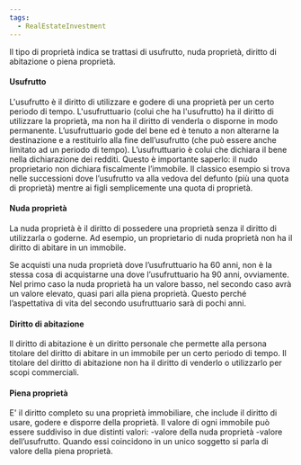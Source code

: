```yaml
---
tags:
  - RealEstateInvestment
---
```



Il tipo di proprietà indica se trattasi di usufrutto, nuda proprietà, diritto di abitazione o piena proprietà.

#### Usufrutto
L'usufrutto è il diritto di utilizzare e godere di una proprietà per un certo periodo di tempo. L'usufruttuario (colui che ha l'usufrutto) ha il diritto di utilizzare la proprietà, ma non ha il diritto di venderla o disporne in modo permanente.
L’usufruttuario gode del bene ed è tenuto a non alterarne la destinazione e a restituirlo alla fine dell’usufrutto (che può essere anche limitato ad un periodo di tempo).
L’usufruttuario è colui che dichiara il bene nella dichiarazione dei redditi. Questo è importante saperlo: il nudo proprietario non dichiara fiscalmente l’immobile. Il classico esempio si trova nelle successioni dove l’usufrutto va alla vedova del defunto (più una quota di proprietà) mentre ai figli semplicemente una quota di proprietà.


#### Nuda proprietà
La nuda proprietà è il diritto di possedere una proprietà senza il diritto di utilizzarla o goderne. Ad esempio, un proprietario di nuda proprietà non ha il diritto di abitare in un immobile.

Se acquisti una nuda proprietà dove l’usufruttuario ha 60 anni, non è la stessa cosa di acquistarne una dove l’usufruttuario ha 90 anni, ovviamente. Nel primo caso la nuda proprietà ha un valore basso, nel secondo caso avrà un valore elevato, quasi pari alla piena proprietà. Questo perché l’aspettativa di vita del secondo usufruttuario sarà di pochi anni.

#### Diritto di abitazione
Il diritto di abitazione è un diritto personale che permette alla persona titolare del diritto di abitare in un immobile per un certo periodo di tempo. Il titolare del diritto di abitazione non ha il diritto di venderlo o utilizzarlo per scopi commerciali.

#### Piena proprietà
E' il diritto completo su una proprietà immobiliare, che include il diritto di usare, godere e disporre della proprietà.
Il valore di ogni immobile può essere suddiviso in due distinti valori: -valore della nuda proprietà -valore dell’usufrutto.
Quando essi coincidono in un unico soggetto si parla di valore della piena proprietà.
